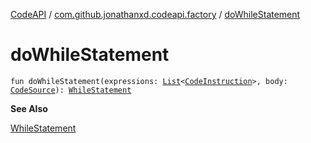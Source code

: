 [CodeAPI](../index.md) / [com.github.jonathanxd.codeapi.factory](index.md) / [doWhileStatement](.)

# doWhileStatement

`fun doWhileStatement(expressions: `[`List`](https://kotlinlang.org/api/latest/jvm/stdlib/kotlin.collections/-list/index.html)`<`[`CodeInstruction`](../com.github.jonathanxd.codeapi/-code-instruction.md)`>, body: `[`CodeSource`](../com.github.jonathanxd.codeapi/-code-source/index.md)`): `[`WhileStatement`](../com.github.jonathanxd.codeapi.base/-while-statement/index.md)

**See Also**

[WhileStatement](../com.github.jonathanxd.codeapi.base/-while-statement/index.md)

